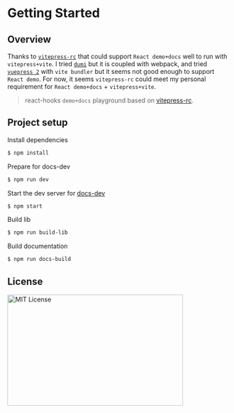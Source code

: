 # Getting Started

## Overview

Thanks to [`vitepress-rc`](https://github.com/cvnine/vitepress-rc) that could support `React demo+docs` well to run with `vitepress+vite`. I tried [`dumi`](https://github.com/bluepower/dumi-react-hooks-poc) but it is coupled with webpack, and tried [`vuepress 2`](https://github.com/bluepower/vuepress-react-hooks-poc) with `vite bundler` but it seems not good enough to support `React demo`. For now, it seems `vitepress-rc` could meet my personal requirement for `React demo+docs` + `vitepress+vite`.

> react-hooks `demo+docs` playground based on [vitepress-rc](https://github.com/cvnine/vitepress-rc).

## Project setup

Install dependencies

```bash
$ npm install
```

Prepare for docs-dev

```bash
$ npm run dev
```

Start the dev server for [docs-dev](http://localhost:3000/rui-next/)

```bash
$ npm start
```

Build lib

```bash
$ npm run build-lib
```

Build documentation

```bash
$ npm run docs-build
```

## License

<img src="https://nikoni.top/images/niko-mit-react.png" alt="MIT License" width="396" height="250"/>
